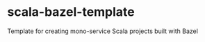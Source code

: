 scala-bazel-template
====================

Template for creating mono-service Scala projects built with Bazel


